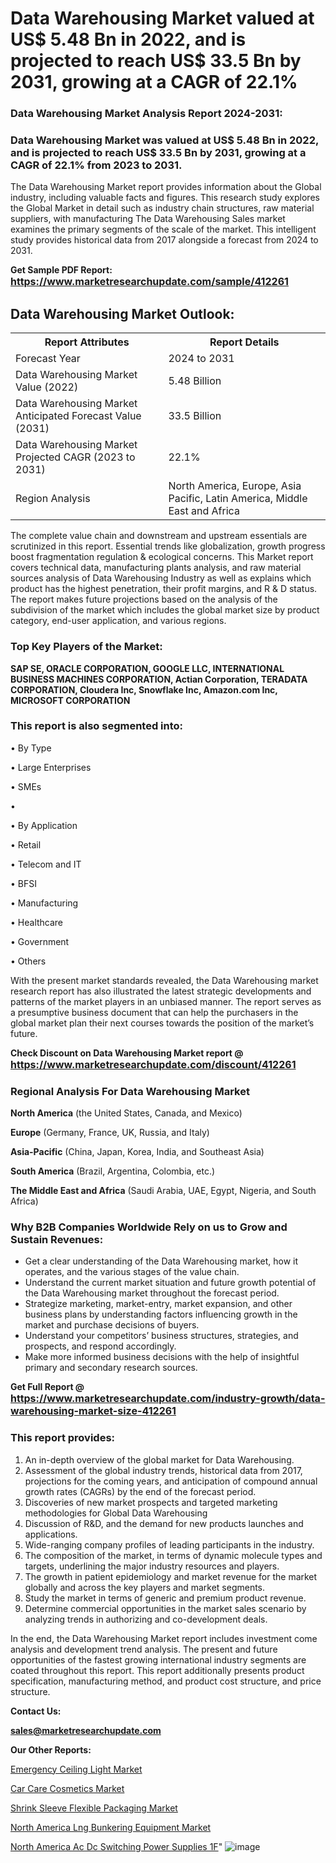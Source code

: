 # Data Warehousing Market valued at US$ 5.48 Bn in 2022, and is projected to reach US$ 33.5 Bn by 2031, growing at a CAGR of 22.1%

<strong><h3>Data Warehousing Market Analysis Report 2024-2031:</h3></strong>

<strong><h3>Data Warehousing Market was valued at US$ 5.48 Bn in 2022, and is projected to reach US$ 33.5 Bn by 2031, growing at a CAGR of 22.1% from 2023 to 2031.</h3></strong>

The Data Warehousing Market report provides information about the Global industry, including valuable facts and figures. This research study explores the Global Market in detail such as industry chain structures, raw material suppliers, with manufacturing The Data Warehousing Sales market examines the primary segments of the scale of the market. This intelligent study provides historical data from 2017 alongside a forecast from 2024 to 2031.

<strong>Get Sample PDF Report: <a href=https://www.marketresearchupdate.com/sample/412261><font size=3 color=#0000ff>https://www.marketresearchupdate.com/sample/412261</font></a></strong>

<html>
<body>

<h2>Data Warehousing Market Outlook:</h2>

<table>
  <tr>
    <th>Report Attributes</th>
    <th>Report Details</th>
  </tr>
  <tr>
    <td>Forecast Year</td>
    <td>2024 to 2031</td>
  </tr>
  <tr>
    <td>Data Warehousing Market Value (2022)</td>
    <td>5.48 Billion</td>
  </tr>
  <tr>
    <td>Data Warehousing Market Anticipated Forecast Value (2031)</td>
    <td>33.5 Billion</td>
  </tr>
  <tr>
    <td>Data Warehousing Market Projected CAGR (2023 to 2031)</td>
    <td>22.1%</td>
  </tr>
  <tr>
    <td>Region Analysis</td>
    <td>North America, Europe, Asia Pacific, Latin America, Middle East and Africa</td>
  </tr>
</table>

</body>
</html>

The complete value chain and downstream and upstream essentials are scrutinized in this report. Essential trends like globalization, growth progress boost fragmentation regulation &amp; ecological concerns. This Market report covers technical data, manufacturing plants analysis, and raw material sources analysis of Data Warehousing Industry as well as explains which product has the highest penetration, their profit margins, and R & D status. The report makes future projections based on the analysis of the subdivision of the market which includes the global market size by product category, end-user application, and various regions.

<strong><h3>Top Key Players of the Market:</h3></strong>

<strong>SAP SE, ORACLE CORPORATION, GOOGLE LLC, INTERNATIONAL BUSINESS MACHINES CORPORATION, Actian Corporation, TERADATA CORPORATION, Cloudera Inc, Snowflake Inc, Amazon.com Inc, MICROSOFT CORPORATION</strong>

<strong><h3>This report is also segmented into:</h3></strong>

• By Type

• Large Enterprises

• SMEs

• 

• By Application

• Retail

• Telecom and IT

• BFSI 

• Manufacturing

• Healthcare

• Government

• Others

With the present market standards revealed, the Data Warehousing market research report has also illustrated the latest strategic developments and patterns of the market players in an unbiased manner. The report serves as a presumptive business document that can help the purchasers in the global market plan their next courses towards the position of the market’s future.

<strong>Check Discount on Data Warehousing Market report @ <a href=https://www.marketresearchupdate.com/discount/412261><font size=3 color=#0000ff>https://www.marketresearchupdate.com/discount/412261</font></a></strong>

<strong><h3>Regional Analysis For Data Warehousing Market</h3></strong>

<strong>North America</strong> (the United States, Canada, and Mexico)

<strong>Europe</strong> (Germany, France, UK, Russia, and Italy)

<strong>Asia-Pacific</strong> (China, Japan, Korea, India, and Southeast Asia)

<strong>South America</strong> (Brazil, Argentina, Colombia, etc.)

<strong>The Middle East and Africa</strong> (Saudi Arabia, UAE, Egypt, Nigeria, and South Africa)

<strong><h3>Why B2B Companies Worldwide Rely on us to Grow and Sustain Revenues:</h3></strong>
<ul>
  <li>Get a clear understanding of the Data Warehousing market, how it operates, and the various stages of the value chain.</li>
  <li>Understand the current market situation and future growth potential of the Data Warehousing market throughout the forecast period.</li>
  <li>Strategize marketing, market-entry, market expansion, and other business plans by understanding factors influencing growth in the market and purchase decisions of buyers.</li>
  <li>Understand your competitors’ business structures, strategies, and prospects, and respond accordingly.</li>
  <li>Make more informed business decisions with the help of insightful primary and secondary research sources.</li>
</ul>

<strong>Get Full Report @ <a href=https://www.marketresearchupdate.com/industry-growth/data-warehousing-market-size-412261><font size=3 color=#0000ff>https://www.marketresearchupdate.com/industry-growth/data-warehousing-market-size-412261</font></a></strong>

<strong><h3>This report provides:</h3></strong>
<ol>
  <li>An in-depth overview of the global market for Data Warehousing.</li>
  <li>Assessment of the global industry trends, historical data from 2017, projections for the coming years, and anticipation of compound annual growth rates (CAGRs) by the end of the forecast period.</li>
  <li>Discoveries of new market prospects and targeted marketing methodologies for Global Data Warehousing</li>
  <li>Discussion of R&amp;D, and the demand for new products launches and applications.</li>
  <li>Wide-ranging company profiles of leading participants in the industry.</li>
  <li>The composition of the market, in terms of dynamic molecule types and targets, underlining the major industry resources and players.</li>
  <li>The growth in patient epidemiology and market revenue for the market globally and across the key players and market segments.</li>
  <li>Study the market in terms of generic and premium product revenue.</li>
  <li>Determine commercial opportunities in the market sales scenario by analyzing trends in authorizing and co-development deals.</li>
</ol>

In the end, the Data Warehousing Market report includes investment come analysis and development trend analysis. The present and future opportunities of the fastest growing international industry segments are coated throughout this report. This report additionally presents product specification, manufacturing method, and product cost structure, and price structure.

<strong>Contact Us:</strong>

<strong>sales@marketresearchupdate.com</strong>

<strong>Our Other Reports:</strong>

<a href=https://www.linkedin.com/pulse/emergency-ceiling-light-market-2023-challenges>Emergency Ceiling Light Market</a>

<a href=https://www.linkedin.com/pulse/car-care-cosmetics-market-current-business-trends>Car Care Cosmetics Market</a>

<a href=https://www.linkedin.com/pulse/shrink-sleeve-flexible-packaging-market-outlooks>Shrink Sleeve Flexible Packaging Market</a>

<a href=https://www.linkedin.com/pulse/north-america-lng-bunkering-equipment-market>North America Lng Bunkering Equipment Market</a>

<a href=https://www.linkedin.com/pulse/north-america-ac-dc-switching-power-supplies-1f>North America Ac Dc Switching Power Supplies 1F</a>"
![image](https://github.com/Ankan-2/Market-Research-News/assets/158291571/549ba9b4-1b4c-479f-ae91-8cdd0277ec2a)
